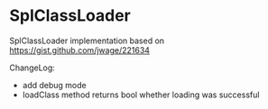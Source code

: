 SplClassLoader
==============

SplClassLoader implementation based on https://gist.github.com/jwage/221634

ChangeLog:
- add debug mode
- loadClass method returns bool whether loading was successful
